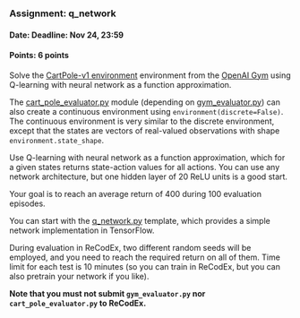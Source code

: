 ### Assignment: q_network
#### Date: Deadline: Nov 24, 23:59
#### Points: 6 points

Solve the [CartPole-v1 environment](https://gym.openai.com/envs/CartPole-v1)
environment from the [OpenAI Gym](https://gym.openai.com/) using Q-learning
with neural network as a function approximation.

The [cart_pole_evaluator.py](https://github.com/ufal/npfl122/tree/past-1920/labs/02/cart_pole_evaluator.py)
module (depending on [gym_evaluator.py](https://github.com/ufal/npfl122/tree/past-1920/labs/02/gym_evaluator.py))
can also create a continuous environment using `environment(discrete=False)`.
The continuous environment is very similar to the discrete environment, except
that the states are vectors of real-valued observations with shape `environment.state_shape`.

Use Q-learning with neural network as a function approximation, which for
a given states returns state-action values for all actions. You can use any
network architecture, but one hidden layer of 20 ReLU units is a good start.

Your goal is to reach an average return of 400 during 100 evaluation episodes.

You can start with the [q_network.py](https://github.com/ufal/npfl122/tree/past-1920/labs/05/q_network.py)
template, which provides a simple network implementation in TensorFlow.

During evaluation in ReCodEx, two different random seeds will be employed, and
you need to reach the required return on all of them. Time limit for each test
is 10 minutes (so you can train in ReCodEx, but you can also pretrain your
network if you like).

**Note that you must not submit `gym_evaluator.py` nor `cart_pole_evaluator.py` to ReCodEx.**

